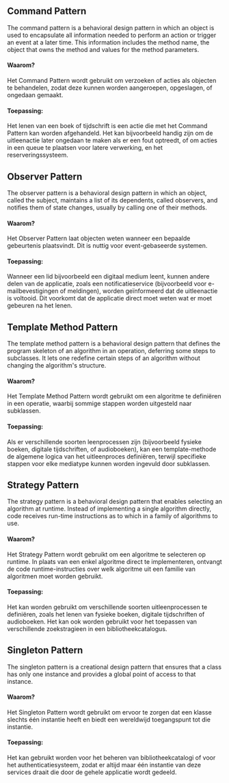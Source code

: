 ## Command Pattern
The command pattern is a behavioral design pattern in which an object is used to encapsulate all information needed to perform an action or trigger an event at a later time. 
This information includes the method name, the object that owns the method and values for the method parameters.

#### Waarom? 
Het Command Pattern wordt gebruikt om verzoeken of acties als objecten te behandelen, zodat deze kunnen worden aangeroepen, opgeslagen, of ongedaan gemaakt.

#### Toepassing:
Het lenen van een boek of tijdschrift is een actie die met het Command Pattern kan worden afgehandeld. 
Het kan bijvoorbeeld handig zijn om de uitleenactie later ongedaan te maken als er een fout optreedt, of om acties in een queue te plaatsen voor latere verwerking, en het reserveringssysteem.

 
## Observer Pattern
The observer pattern is a behavioral design pattern in which an object, called the subject, maintains a list of its dependents, called observers, and notifies them of state changes, usually by calling one of their methods.

#### Waarom?
Het Observer Pattern laat objecten weten wanneer een bepaalde gebeurtenis plaatsvindt. Dit is nuttig voor event-gebaseerde systemen.

#### Toepassing:
Wanneer een lid bijvoorbeeld een digitaal medium leent, kunnen andere delen van de applicatie, zoals een notificatieservice (bijvoorbeeld voor e-mailbevestigingen of meldingen), worden geïnformeerd dat de uitleenactie is voltooid. 
Dit voorkomt dat de applicatie direct moet weten wat er moet gebeuren na het lenen.



## Template Method Pattern
The template method pattern is a behavioral design pattern that defines the program skeleton of an algorithm in an operation, deferring some steps to subclasses. 
It lets one redefine certain steps of an algorithm without changing the algorithm's structure.

#### Waarom?
Het Template Method Pattern wordt gebruikt om een algoritme te definiëren in een operatie, waarbij sommige stappen worden uitgesteld naar subklassen.

#### Toepassing:
Als er verschillende soorten leenprocessen zijn (bijvoorbeeld fysieke boeken, digitale tijdschriften, of audioboeken), kan een template-methode de algemene logica van het uitleenproces definiëren, terwijl specifieke stappen voor elke mediatype kunnen worden ingevuld door subklassen.


## Strategy Pattern
The strategy pattern is a behavioral design pattern that enables selecting an algorithm at runtime. Instead of implementing a single algorithm directly, code receives run-time instructions as to which in a family of algorithms to use.

#### Waarom?
Het Strategy Pattern wordt gebruikt om een algoritme te selecteren op runtime. 
In plaats van een enkel algoritme direct te implementeren, ontvangt de code runtime-instructies over welk algoritme uit een familie van algoritmen moet worden gebruikt.

#### Toepassing:
Het kan worden gebruikt om verschillende soorten uitleenprocessen te definiëren, zoals het lenen van fysieke boeken, digitale tijdschriften of audioboeken.
Het kan ook worden gebruikt voor het toepassen van verschillende zoekstragieen in een bibliotheekcatalogus.

## Singleton Pattern
The singleton pattern is a creational design pattern that ensures that a class has only one instance and provides a global point of access to that instance.

#### Waarom?
Het Singleton Pattern wordt gebruikt om ervoor te zorgen dat een klasse slechts één instantie heeft en biedt een wereldwijd toegangspunt tot die instantie.

#### Toepassing:
Het kan gebruikt worden voor het beheren van bibliotheekcatalogi of voor het authenticatiesysteem, zodat er altijd maar één instantie van deze services draait die door de gehele applicatie wordt gedeeld.